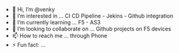 - 👋 Hi, I’m @venky
- 👀 I’m interested in ... CI CD Pipeline - Jekins - Github integration
- 🌱 I’m currently learning ... F5 - AS3 
- 💞️ I’m looking to collaborate on ... Github projects on F5 devices
- 📫 How to reach me ... through Phone
- ⚡ Fun fact: ...

<!---
venky-7715547/venky-7715547 is a ✨ special ✨ repository because its `README.md` (this file) appears on your GitHub profile.
You can click the Preview link to take a look at your changes.
--->
